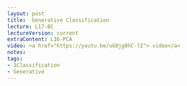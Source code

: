 ```yaml
---
layout: post
title:  Generative Classification
lecture: L17-BC
lectureVersion: current
extraContent: L16-PCA 
video: <a href="https://youtu.be/uG0jg8hC-lI"> video</a> 
notes: 
tags:
- 3Classification
- Generative
---
```

